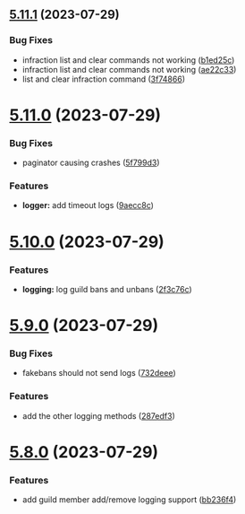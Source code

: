## [5.11.1](https://github.com/onesoft-sudo/sudobot/compare/v5.11.0...v5.11.1) (2023-07-29)


### Bug Fixes

* infraction list and clear commands not working ([b1ed25c](https://github.com/onesoft-sudo/sudobot/commit/b1ed25c411585958ad54accbf3a8524e1a1e6d81))
* infraction list and clear commands not working ([ae22c33](https://github.com/onesoft-sudo/sudobot/commit/ae22c33d9914c1504afb8a1a13f4953d174c5797))
* list and clear infraction command ([3f74866](https://github.com/onesoft-sudo/sudobot/commit/3f74866a1a3c14b8ecdde5b8f1609a4e6281d6a9))



# [5.11.0](https://github.com/onesoft-sudo/sudobot/compare/v5.10.0...v5.11.0) (2023-07-29)


### Bug Fixes

* paginator causing crashes ([5f799d3](https://github.com/onesoft-sudo/sudobot/commit/5f799d3e355af8e5d425fcc2950bcfbbfeb48f7a))


### Features

* **logger:** add timeout logs ([9aecc8c](https://github.com/onesoft-sudo/sudobot/commit/9aecc8c14a1d517dea6547113000e363f9258b71))



# [5.10.0](https://github.com/onesoft-sudo/sudobot/compare/v5.9.0...v5.10.0) (2023-07-29)


### Features

* **logging:** log guild bans and unbans ([2f3c76c](https://github.com/onesoft-sudo/sudobot/commit/2f3c76c535feef51cec43977aee75bc82df7f69e))



# [5.9.0](https://github.com/onesoft-sudo/sudobot/compare/v5.8.0...v5.9.0) (2023-07-29)


### Bug Fixes

* fakebans should not send logs ([732deee](https://github.com/onesoft-sudo/sudobot/commit/732deeec3a84f0e10b21d02d4f0925cb4611aa1d))


### Features

* add the other logging methods ([287edf3](https://github.com/onesoft-sudo/sudobot/commit/287edf3f8e1a57ce34e9ec5f881e26744303f491))



# [5.8.0](https://github.com/onesoft-sudo/sudobot/compare/v5.7.0...v5.8.0) (2023-07-29)


### Features

* add guild member add/remove logging support ([bb236f4](https://github.com/onesoft-sudo/sudobot/commit/bb236f416af6be2d62b1bd4b2aae27140a8d7342))



